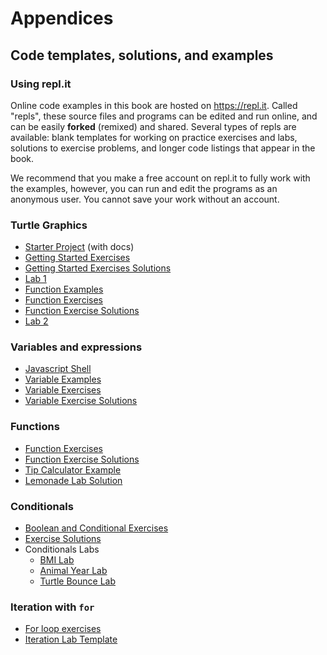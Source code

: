 Appendices
==========


Code templates, solutions, and examples
---------------------------------------

### Using repl.it

Online code examples in this book are hosted on <https://repl.it>. Called "repls",
these source files and programs can be edited and run online, and can be
easily **forked** (remixed) and shared. Several types of repls are available:
blank templates for working on practice exercises and labs, solutions to
exercise problems, and longer code listings that appear in the book.

We recommend that you make a free account on repl.it to fully work with the
examples, however, you can run and edit the programs as an anonymous user. You
cannot save your work without an account.


### Turtle Graphics
- [Starter Project](https://repl.it/@mcuringa/turtle-template) (with docs)
- [Getting Started Exercises](https://repl.it/@mcuringa/turtle-exercises)
- [Getting Started Exercises Solutions](https://repl.it/@mcuringa/turtle-getting-started-solutions)
- [Lab 1](https://repl.it/@mcuringa/csc-602-lab1)
- [Function Examples](https://repl.it/@mcuringa/turtle-functions)
- [Function Exercises](https://repl.it/@mcuringa/week2-exercises)
- [Function Exercise Solutions](https://repl.it/@mcuringa/week2-exercises-solutions)
- [Lab 2](https://repl.it/@mcuringa/csc-602-lab2)

### Variables and expressions
- [Javascript Shell](https://repl.it/@mcuringa/ES6-shell)
- [Variable Examples](https://repl.it/@mcuringa/Variable-Examples)
- [Variable Exercises](https://repl.it/@mcuringa/csc-602-lab3)
- [Variable Exercise Solutions](https://repl.it/@mcuringa/csc-602-lab3)

### Functions
- [Function Exercises](https://repl.it/@mcuringa/function-exercises)
- [Function Exercise Solutions](https://repl.it/@mcuringa/function-exercise-solutions)
- [Tip Calculator Example](https://repl.it/@mcuringa/tip-calculator)
- [Lemonade Lab Solution](https://repl.it/@mcuringa/lemonade-lab-solution)

### Conditionals
- [Boolean and Conditional Exercises](https://repl.it/@mcuringa/conditionals-exercises)
- [Exercise Solutions](https://repl.it/@mcuringa/conditionals-exercise-solutions)
- Conditionals Labs
  - [BMI Lab](https://repl.it/@mcuringa/conditionals-lab5-bmi)
  - [Animal Year Lab](https://repl.it/@mcuringa/conditionals-lab5-bmi)
  - [Turtle Bounce Lab](https://repl.it/@mcuringa/turtle-bounce)

### Iteration with `for`
- [For loop exercises](https://repl.it/@mcuringa/for-loop-exercises)
- [Iteration Lab Template](https://repl.it/@mcuringa/for-loop-turtle-lab)